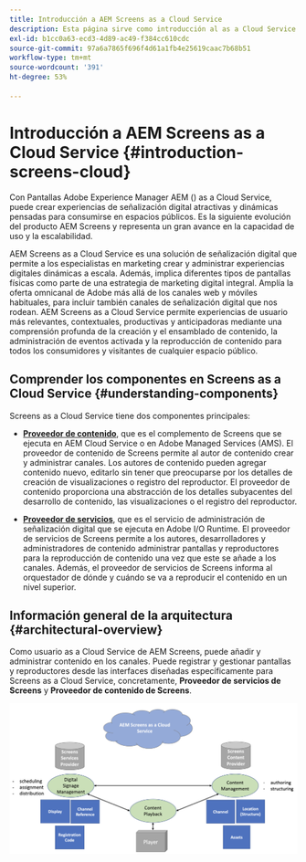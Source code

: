 ```yaml
---
title: Introducción a AEM Screens as a Cloud Service
description: Esta página sirve como introducción al as a Cloud Service de Adobe Experience Manager Screens.
exl-id: b1cc0a63-ecd3-4d89-ac49-f384cc610cdc
source-git-commit: 97a6a7865f696f4d61a1fb4e25619caac7b68b51
workflow-type: tm+mt
source-wordcount: '391'
ht-degree: 53%

---
```


# Introducción a AEM Screens as a Cloud Service {#introduction-screens-cloud}

Con Pantallas Adobe Experience Manager AEM () as a Cloud Service, puede crear experiencias de señalización digital atractivas y dinámicas pensadas para consumirse en espacios públicos. Es la siguiente evolución del producto AEM Screens y representa un gran avance en la capacidad de uso y la escalabilidad.

AEM Screens as a Cloud Service es una solución de señalización digital que permite a los especialistas en marketing crear y administrar experiencias digitales dinámicas a escala. Además, implica diferentes tipos de pantallas físicas como parte de una estrategia de marketing digital integral. Amplía la oferta omnicanal de Adobe más allá de los canales web y móviles habituales, para incluir también canales de señalización digital que nos rodean. AEM Screens as a Cloud Service permite experiencias de usuario más relevantes, contextuales, productivas y anticipadoras mediante una comprensión profunda de la creación y el ensamblado de contenido, la administración de eventos activada y la reproducción de contenido para todos los consumidores y visitantes de cualquier espacio público.

## Comprender los componentes en Screens as a Cloud Service {#understanding-components}

Screens as a Cloud Service tiene dos componentes principales:

* **[Proveedor de contenido](https://experienceleague.adobe.com/docs/experience-manager-cloud-service/content/screens-as-cloud-service/configure-screens-cloud/using-screens-content-provider.html?lang=en)**, que es el complemento de Screens que se ejecuta en AEM Cloud Service o en Adobe Managed Services (AMS). El proveedor de contenido de Screens permite al autor de contenido crear y administrar canales. Los autores de contenido pueden agregar contenido nuevo, editarlo sin tener que preocuparse por los detalles de creación de visualizaciones o registro del reproductor. El proveedor de contenido proporciona una abstracción de los detalles subyacentes del desarrollo de contenido, las visualizaciones o el registro del reproductor.

* **[Proveedor de servicios](https://experienceleague.adobe.com/docs/experience-manager-cloud-service/content/screens-as-cloud-service/configure-screens-cloud/navigating-to-screens-services-provider.html?lang=en)**, que es el servicio de administración de señalización digital que se ejecuta en Adobe I/O Runtime. El proveedor de servicios de Screens permite a los autores, desarrolladores y administradores de contenido administrar pantallas y reproductores para la reproducción de contenido una vez que este se añade a los canales. Además, el proveedor de servicios de Screens informa al orquestador de dónde y cuándo se va a reproducir el contenido en un nivel superior.


## Información general de la arquitectura {#architectural-overview}

Como usuario as a Cloud Service de AEM Screens, puede añadir y administrar contenido en los canales. Puede registrar y gestionar pantallas y reproductores desde las interfaces diseñadas específicamente para Screens as a Cloud Service, concretamente, **Proveedor de servicios de Screens** y **Proveedor de contenido de Screens**.

![imagen](/help/screens-cloud/assets/architecture-screenscloud.png)
